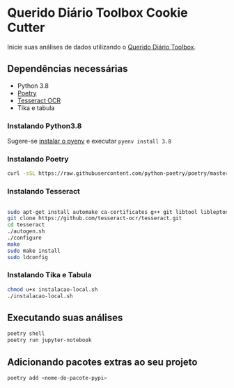 # Querido Diário Toolbox Cookie Cutter

Inicie suas análises de dados utilizando o [Querido Diário Toolbox](https://github.com/okfn-brasil/querido-diario-toolbox).

## Dependências necessárias

- Python 3.8
- [Poetry](https://python-poetry.org/docs/)
- [Tesseract OCR](https://tesseract-ocr.github.io/tessdoc/Compiling-%E2%80%93-GitInstallation.html)
- Tika e tabula

### Instalando Python3.8

Sugere-se [instalar o pyenv](https://github.com/pyenv/pyenv-installer) e executar `pyenv install 3.8`

### Instalando Poetry

```bash
curl -sSL https://raw.githubusercontent.com/python-poetry/poetry/master/get-poetry.py | python -
```

### Instalando Tesseract

```bash

sudo apt-get install automake ca-certificates g++ git libtool libleptonica-dev make pkg-config
git clone https://github.com/tesseract-ocr/tesseract.git
cd tesseract
./autogen.sh
./configure
make
sudo make install
sudo ldconfig
```

### Instalando Tika e Tabula

```bash
chmod u+x instalacao-local.sh
./instalacao-local.sh
```

## Executando suas análises

```bash
poetry shell
poetry run jupyter-notebook
```

## Adicionando pacotes extras ao seu projeto

```bash
poetry add <nome-do-pacote-pypi>
```
